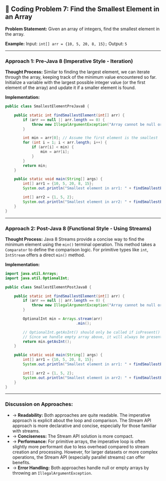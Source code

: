 ## 📝 Coding Problem 7: Find the Smallest Element in an Array

**Problem Statement:**
Given an array of integers, find the smallest element in the array.

**Example:**
Input: `int[] arr = {10, 5, 20, 8, 15};`
Output: `5`

---

### Approach 1: Pre-Java 8 (Imperative Style - Iteration)

**Thought Process:**
Similar to finding the largest element, we can iterate through the array, keeping track of the minimum value encountered so far. Initialize a variable with the largest possible integer value (or the first element of the array) and update it if a smaller element is found.

**Implementation:**
```java
public class SmallestElementPreJava8 {

    public static int findSmallestElement(int[] arr) {
        if (arr == null || arr.length == 0) {
            throw new IllegalArgumentException("Array cannot be null or empty.");
        }

        int min = arr[0]; // Assume the first element is the smallest
        for (int i = 1; i < arr.length; i++) {
            if (arr[i] < min) {
                min = arr[i];
            }
        }
        return min;
    }

    public static void main(String[] args) {
        int[] arr1 = {10, 5, 20, 8, 15};
        System.out.println("Smallest element in arr1: " + findSmallestElement(arr1)); // 5

        int[] arr2 = {1, 5, 2};
        System.out.println("Smallest element in arr2: " + findSmallestElement(arr2)); // 1
    }
}
```

---

### Approach 2: Post-Java 8 (Functional Style - Using Streams)

**Thought Process:**
Java 8 Streams provide a concise way to find the minimum element using the `min()` terminal operation. This method takes a `Comparator` to define the comparison logic. For primitive types like `int`, `IntStream` offers a direct `min()` method.

**Implementation:**
```java
import java.util.Arrays;
import java.util.OptionalInt;

public class SmallestElementPostJava8 {

    public static int findSmallestElement(int[] arr) {
        if (arr == null || arr.length == 0) {
            throw new IllegalArgumentException("Array cannot be null or empty.");
        }

        OptionalInt min = Arrays.stream(arr)
                                .min();

        // OptionalInt.getAsInt() should only be called if isPresent() is true
        // Since we handle empty array above, it will always be present here.
        return min.getAsInt();
    }

    public static void main(String[] args) {
        int[] arr1 = {10, 5, 20, 8, 15};
        System.out.println("Smallest element in arr1: " + findSmallestElement(arr1)); // 5

        int[] arr2 = {1, 5, 2};
        System.out.println("Smallest element in arr2: " + findSmallestElement(arr2)); // 1
    }
}
```

---

### Discussion on Approaches:

- → **Readability:** Both approaches are quite readable. The imperative approach is explicit about the loop and comparison. The Stream API approach is more declarative and concise, especially for those familiar with streams.
- → **Conciseness:** The Stream API solution is more compact.
- → **Performance:** For primitive arrays, the imperative loop is often slightly more performant due to less overhead compared to stream creation and processing. However, for larger datasets or more complex operations, the Stream API (especially parallel streams) can offer benefits.
- → **Error Handling:** Both approaches handle null or empty arrays by throwing an `IllegalArgumentException`.
